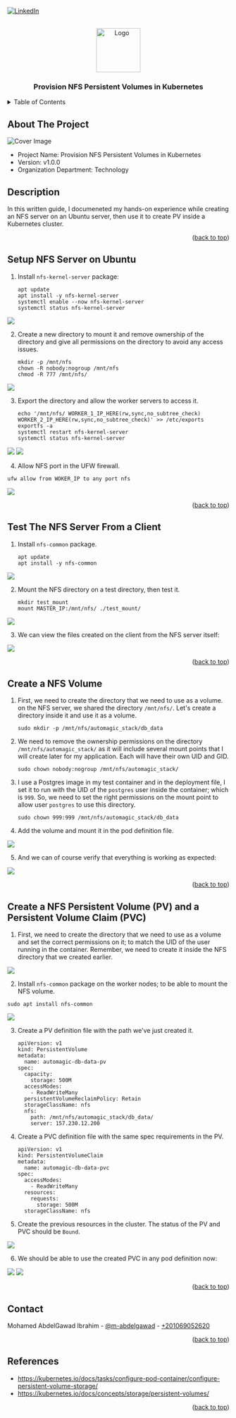 <a name="readme-top"></a>

[![LinkedIn][linkedin-shield]][linkedin-url]



<!-- PROJECT LOGO -->
<br />
<div align="center">
  <img src="readme_files/logo.png" alt="Logo" width="100">
  <h3 align="center">Provision NFS Persistent Volumes in Kubernetes</h3>
</div>



<!-- TABLE OF CONTENTS -->
<details>
  <summary>Table of Contents</summary>
  <ol>
    <li><a href="#about-the-project">About The Project</a></li>
    <li><a href="#description">Description</li>
    <li><a href="#setup-nfs-server-on-ubuntu">Setup NFS Server on Ubuntu</a></li>
    <li><a href="#test-the-nfs-server-from-a-client">Test The NFS Server From a Client</a></li>
    <li><a href="#create-a-nfs-volume">Create a NFS Volume</a></li>
    <li><a href="#create-a-nfs-persistent-volume-pv-and-a-persistent-volume-claim-pvc">Create a NFS Persistent Volume (PV) and a Persistent Volume Claim (PVC)</a></li>
    <li><a href="#contact">Contact</a></li>
    <li><a href="#references">References</a></li>
  </ol>
</details>



<!-- ABOUT THE PROJECT -->
## About The Project

<img src="readme_files/cover.jpg" alt="Cover Image">

* Project Name: Provision NFS Persistent Volumes in Kubernetes
* Version: v1.0.0
* Organization Department: Technology

## Description

In this written guide, I documeneted my hands-on experience while creating an NFS server on an Ubuntu server, then use it to create PV inside a Kubernetes cluster.

<p align="right">(<a href="#readme-top">back to top</a>)</p>

## Setup NFS Server on Ubuntu

1. Install `nfs-kernel-server` package:

    ```
    apt update
    apt install -y nfs-kernel-server
    systemctl enable --now nfs-kernel-server
    systemctl status nfs-kernel-server
    ```

<img src="readme_files/1.jpg">

2. Create a new directory to mount it and remove ownership of the directory and give all permissions on the directory to avoid any access issues.
    
    ```
    mkdir -p /mnt/nfs
    chown -R nobody:nogroup /mnt/nfs
    chmod -R 777 /mnt/nfs/
    ```
<img src="readme_files/2.jpg">

3. Export the directory and allow the worker servers to access it.
    ```
    echo '/mnt/nfs/ WORKER_1_IP_HERE(rw,sync,no_subtree_check) WORKER_2_IP_HERE(rw,sync,no_subtree_check)' >> /etc/exports
    exportfs -a
    systemctl restart nfs-kernel-server
    systemctl status nfs-kernel-server
    ```
<img src="readme_files/3.jpg">
<img src="readme_files/4.jpg">

4. Allow NFS port in the UFW firewall.
```
ufw allow from WOKER_IP to any port nfs
```
<img src="readme_files/5.jpg">


<p align="right">(<a href="#readme-top">back to top</a>)</p>

## Test The NFS Server From a Client

1. Install `nfs-common` package.

    ```
    apt update
    apt install -y nfs-common
    ```
<img src="readme_files/6.jpg">

2. Mount the NFS directory on a test directory, then test it.

    ```
    mkdir test_mount
    mount MASTER_IP:/mnt/nfs/ ./test_mount/
    ```
<img src="readme_files/7.jpg">

3. We can view the files created on the client from the NFS server itself:

<img src="readme_files/8.jpg">

<p align="right">(<a href="#readme-top">back to top</a>)</p>

## Create a NFS Volume

1. First, we need to create the directory that we need to use as a volume. on the NFS server, we shared the directory `/mnt/nfs/`. Let's create a directory inside it and use it as a volume.

    ```
    sudo mkdir -p /mnt/nfs/automagic_stack/db_data
    ```

2. We need to remove the ownership permissions on the directory `/mnt/nfs/automagic_stack/` as it will include several mount points that I will create later for my application. Each will have their own UID and GID.
    
    ```
    sudo chown nobody:nogroup /mnt/nfs/automagic_stack/
    ```

3. I use a Postgres image in my test container and in the deployment file, I set it to run with the UID of the `postgres` user inside the container; which is `999`. So, we need to set the right permissions on the mount point to allow user `postgres` to use this directory.

    ```
    sudo chown 999:999 /mnt/nfs/automagic_stack/db_data
    ```

4. Add the volume and mount it in the pod definition file.

<img src="readme_files/10.jpg">

5. And we can of course verify that everything is working as expected:

<img src="readme_files/9.jpg">

<p align="right">(<a href="#readme-top">back to top</a>)</p>

## Create a NFS Persistent Volume (PV) and a Persistent Volume Claim (PVC)

1. First, we need to create the directory that we need to use as a volume and set the correct permissions on it; to match the UID of the user running in the container. Remember, we need to create it inside the NFS directory that we created earlier.

<img src="readme_files/11.jpg">

2. Install `nfs-common` package on the worker nodes; to be able to mount the NFS volume.

```
sudo apt install nfs-common
```

<img src="readme_files/15.jpg">

3. Create a PV definition file with the path we've just created it.

    ```
    apiVersion: v1
    kind: PersistentVolume
    metadata:
      name: automagic-db-data-pv
    spec:
      capacity:
        storage: 500M
      accessModes:
        - ReadWriteMany
      persistentVolumeReclaimPolicy: Retain
      storageClassName: nfs
      nfs:
        path: /mnt/nfs/automagic_stack/db_data/
        server: 157.230.12.200
    ```

4. Create a PVC definition file with the same spec requirements in the PV.

    ```
    apiVersion: v1
    kind: PersistentVolumeClaim
    metadata:
      name: automagic-db-data-pvc
    spec:
      accessModes:
        - ReadWriteMany
      resources:
        requests:
          storage: 500M
      storageClassName: nfs
    ```

5. Create the previous resources in the cluster. The status of the PV and PVC should be `Bound`.

<img src="readme_files/12.jpg">

6. We should be able to use the created PVC in any pod definition now:

<img src="readme_files/13.jpg">

<img src="readme_files/14.jpg">

<p align="right">(<a href="#readme-top">back to top</a>)</p>

## Contact

Mohamed AbdelGawad Ibrahim - [@m-abdelgawad](https://www.linkedin.com/in/m-abdelgawad/) - <a href="tel:+201069052620">+201069052620</a>

<p align="right">(<a href="#readme-top">back to top</a>)</p>

## References

* https://kubernetes.io/docs/tasks/configure-pod-container/configure-persistent-volume-storage/
* https://kubernetes.io/docs/concepts/storage/persistent-volumes/


<p align="right">(<a href="#readme-top">back to top</a>)</p>

<!-- MARKDOWN LINKS & IMAGES -->
<!-- https://www.markdownguide.org/basic-syntax/#reference-style-links -->
[linkedin-shield]: https://img.shields.io/badge/-LinkedIn-black.svg?style=for-the-badge&logo=linkedin&colorB=555
[linkedin-url]: https://www.linkedin.com/in/m-abdelgawad/
